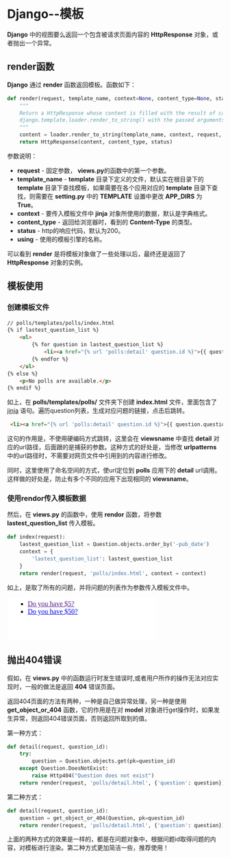 # Django--模板

**Django** 中的视图要么返回一个包含被请求页面内容的 **HttpResponse** 对象，或者抛出一个异常。

## render函数

**Django** 通过 **render** 函数返回模板。函数如下：

```python
def render(request, template_name, context=None, content_type=None, status=None, using=None):
    """
    Return a HttpResponse whose content is filled with the result of calling
    django.template.loader.render_to_string() with the passed arguments.
    """
    content = loader.render_to_string(template_name, context, request, using=using)
    return HttpResponse(content, content_type, status)
```

参数说明：

- **request** - 固定参数， **views.py**的函数中的第一个参数。
- **template_name** - **template** 目录下定义的文件，默认实在根目录下的 **template** 目录下查找模板，如果需要在各个应用对应的 **template** 目录下查找，则需要在 **setting.py** 中的 **TEMPLATE** 设置中更改 **APP_DIRS** 为 **True**。
- **context** - 要传入模板文件中 **jinja** 对象所使用的数据，默认是字典格式。
- **content_type** - 返回给浏览器时，看到的 **Content-Type** 的类型。
- **status** - http的响应代码，默认为200。
- **using** - 使用的模板引擎的名称。

可以看到 **render** 是将模板对象做了一些处理以后，最终还是返回了 **HttpResponse** 对象的实例。

## 模板使用

### 创建模板文件

```html
// polls/templates/polls/index.html
{% if lastest_question_list %}
    <ul>
        {% for question in lastest_question_list %}
            <li><a href="{% url 'polls:detail' question.id %}">{{ question.question_text }}</a></li>
        {% endfor %}
    </ul>
{% else %}
    <p>No polls are available.</p>
{% endif %}
```

如上，在 **polls/templates/polls/** 文件夹下创建 **index.html** 文件，里面包含了 [jinja](http://jinja.pocoo.org/) 语句。遍历question列表，生成对应问题的链接，点击后跳转。

```html
 <li><a href="{% url 'polls:detail' question.id %}">{{ question.question_text }}</a></li>
```

这句的作用是，不使用硬编码方式跳转，这里会在 **viewsname** 中查找 **detail** 对应的url路径，后面跟的是捕获的参数。这种方式的好处是，当修改 **urlpatterns** 中的url路径时，不需要对网页文件中引用到的内容进行修改。

同时，这里使用了命名空间的方式，使url定位到 **polls** 应用下的 **detail** url调用。这样做的好处是，防止有多个不同的应用下出现相同的 **viewsname**。

### 使用rendor传入模板数据

然后，在 **views.py** 的函数中，使用 **rendor** 函数，将参数 **lastest_question_list** 传入模板。

```python
def index(request):
    lastest_question_list = Question.objects.order_by('-pub_date')
    context = {
        'lastest_question_list': lastest_question_list
    }
    return render(request, 'polls/index.html', context = context)
```

如上，是取了所有的问题，并将问题的列表作为参数传入模板文件中。

![template_index_chrome](/Image/Python/Django笔记/3_templates_index_html.png)

## 抛出404错误

假如，在 **views.py** 中的函数运行时发生错误时,或者用户所作的操作无法对应实现时，一般的做法是返回 **404** 错误页面。

返回404页面的方法有两种，一种是自己做异常处理，另一种是使用 **get_object_or_404** 函数，它的作用是在对 **model** 对象进行get操作时，如果发生异常，则返回404错误页面，否则返回所取到的值。

第一种方式：

```python
def detail(request, question_id):
    try:
        question = Question.objects.get(pk=question_id)
    except Question.DoesNotExist:
        raise Http404("Question does not exist")
    return render(request, 'polls/detail.html', {'question': question})
```

第二种方式：

```python
def detail(request, question_id):
    question = get_object_or_404(Question, pk=question_id)
    return render(request, 'polls/detail.html', {'question': question})
```

上面的两种方式的效果是一样的，都是在问题对象中，根据问题id取得问题的内容，对模板进行渲染。第二种方式更加简洁一些，推荐使用！